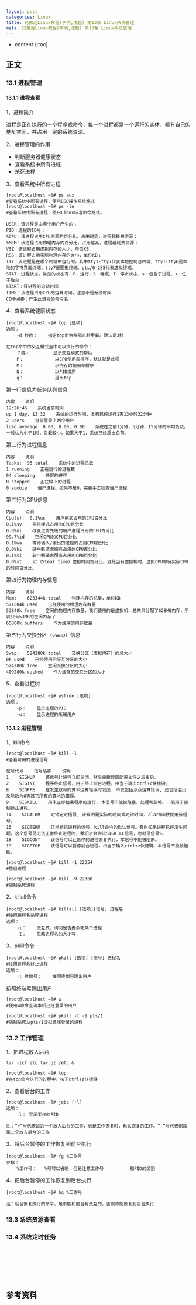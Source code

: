 ```yaml
---
layout: post
categories: Linux
title: 兄弟连Linux教程(李明,沈超) 第13章 Linux系统管理
meta: 兄弟连Linux教程(李明,沈超) 第13章 Linux系统管理
---
```

* content
{:toc}

## 正文

### 13.1 进程管理

#### 13.1.1  进程查看

1、进程简介

进程是正在执行的一个程序或命令，每一个进程都是一个运行的实体，都有自己的地址空间，并占用一定的系统资源。

2、进程管理的作用

* 判断服务器健康状态
* 查看系统中所有进程
* 杀死进程

3、查看系统中所有进程

```
[root@localhost ~]# ps aux
#查看系统中所有进程，使用BSD操作系统格式
[root@localhost ~]# ps -le
#查看系统中所有进程，使用Linux标准命令格式。
```

```
USER：该进程是由哪个用户产生的；
PID：进程的ID号；
%CPU：该进程占用CPU资源的百分比，占用越高，进程越耗费资源；
%MEM：该进程占用物理内存的百分比，占用越高，进程越耗费资源；
VSZ：该进程占用虚拟内存的大小，单位KB；
RSS：该进程占用实际物理内存的大小，单位KB；
TTY：该进程是在哪个终端中运行的。其中tty1-tty7代表本地控制台终端，tty1-tty6是本地的字符界面终端，tty7是图形终端。pts/0-255代表虚拟终端。
STAT：进程状态。常见的状态有：R：运行、S：睡眠、T：停止状态、s：包含子进程、+：位于后台
START：该进程的启动时间
TIME：该进程占用CPU的运算时间，注意不是系统时间
COMMAND：产生此进程的命令名
```

4、查看系统健康状态

```
[root@localhost ~]# top [选项]
选项：
    -d 秒数：    指定top命令每隔几秒更新。默认是3秒
    
在top命令的交互模式当中可以执行的命令：
    ？或h：        显示交互模式的帮助
    P：            以CPU使用率排序，默认就是此项
    M：            以内存的使用率排序
    N：            以PID排序
    q：            退出top
```

第一行信息为任务队列信息

```
内容    说明
12:26:46    系统当前时间
up 1 day, 13:32    系统的运行时间，本机已经运行1天13小时32分钟
2 users    当前登录了两个用户
load average: 0.00, 0.00, 0.00    系统在之前1分钟，5分钟，15分钟的平均负载。一般认为小于1时，负载较小。如果大于1，系统已经超出负荷。
```

第二行为进程信息

```
内容    说明
Tasks:  95 total    系统中的进程总数
1 running    正在运行的进程数
94 sleeping    睡眠的进程
0 stopped    正在停止的进程
0 zombie    僵尸进程。如果不是0，需要手工检查僵尸进程
```

第三行为CPU信息

```
内容    说明
Cpu(s):  0.1%us    用户模式占用的CPU百分比
0.1%sy    系统模式占用的CPU百分比
0.0%ni    改变过优先级的用户进程占用的CPU百分比
99.7%id    空闲CPU的CPU百分比
0.1%wa    等待输入/输出的进程的占用CPU百分比
0.0%hi    硬中断请求服务占用的CPU百分比
0.1%si    软中断请求服务占用的CPU百分比
0.0%st    st（Steal time）虚拟时间百分比。就是当有虚拟机时，虚拟CPU等待实际CPU的时间百分比。
```

第四行为物理内存信息

```
内容    说明
Mem:    625344k total    物理内存的总量，单位KB
571504k used    已经使用的物理内存数量
53840k free    空闲的物理内存数量，我们使用的是虚拟机，总共只分配了628MB内存，所以只有53MB的空闲内存了
65800k buffers    作为缓冲的内存数量
```

第五行为交换分区（swap）信息

```
内容    说明
Swap:   524280k total    交换分区（虚拟内存）的总大小
0k used    已经使用的交互分区的大小
524280k free    空闲交换分区的大小
409280k cached    作为缓存的交互分区的大小
```

5、查看进程树

```
[root@localhost ~]# pstree [选项]
选项：
    -p：    显示进程的PID
    -u：    显示进程的所属用户
```

#### 13.1.2  进程管理

1、kill命令

```
[root@localhost ~]# kill –l
#查看可用的进程信号
```

```
信号代号    信号名称    说明
1    SIGHUP    该信号让进程立即关闭，然后重新读取配置文件之后重启。
2    SIGINT    程序终止信号，用于终止前台进程。相当于输出ctrl+c快捷键。
8    SIGFPE    在发生致命的算术运算错误时发出. 不仅包括浮点运算错误, 还包括溢出及除数为0等其它所有的算术的错误。
9    SIGKILL    用来立即结束程序的运行. 本信号不能被阻塞、处理和忽略。一般用于强制终止进程。
14    SIGALRM    时钟定时信号, 计算的是实际的时间或时钟时间. alarm函数使用该信号。
15    SIGTERM    正常结束进程的信号，kill命令的默认信号。有时如果进程已经发生问题，这个信号是无法正常终止进程的，我们才会尝试SIGKILL信号，也就是信号9。
18    SIGCONT    该信号可以让暂停的进程恢复执行，本信号不能被阻断。
19    SIGSTOP    该信号可以暂停前台进程，相当于输入ctrl+z快捷键。本信号不能被阻断。
```

```
[root@localhost ~]# kill -1 22354
#重启进程

[root@localhost ~]# kill -9 22368
#强制杀死进程
```

2、killall命令

```
[root@localhost ~]# killall [选项][信号] 进程名
#按照进程名杀死进程
选项：
    -i：    交互式，询问是否要杀死某个进程
    -I：    忽略进程名的大小写
```

3、pkill命令

```
[root@localhost ~]# pkill [选项] [信号] 进程名
#按照进程名终止进程
选项：
    -t 终端号：    按照终端号踢出用户
```

按照终端号踢出用户

```
[root@localhost ~]# w
#使用w命令查询本机已经登录的用户

[root@localhost ~]# pkill -t -9 pts/1
#强制杀死从pts/1虚拟终端登录的进程
```

### 13.2 工作管理

1、把进程放入后台

```
tar -zcf etc.tar.gz /etc &

[root@localhost ~]# top
#在top命令执行的过程中，按下ctrl+z快捷键
```

2、查看后台的工作

```
[root@localhost ~]# jobs [-l]
选项：
	-l：	显示工作的PID

注：“+”号代表最近一个放入后台的工作，也是工作恢复时，默认恢复的工作。“-”号代表倒数第二个放入后台的工作
```

3、将后台暂停的工作恢复到前台执行

```
[root@localhost ~]# fg %工作号
参数：
	%工作号：	%号可以省略，但是注意工作号			和PID的区别
```

4、把后台暂停的工作恢复到后台执行

```
[root@localhost ~]# bg %工作号

注：后台恢复执行的命令，是不能和前台有交互的，否则不能恢复到后台执行
```


### 13.3 系统资源查看


### 13.4 系统定时任务



<br/><br/><br/><br/><br/>
## 参考资料




